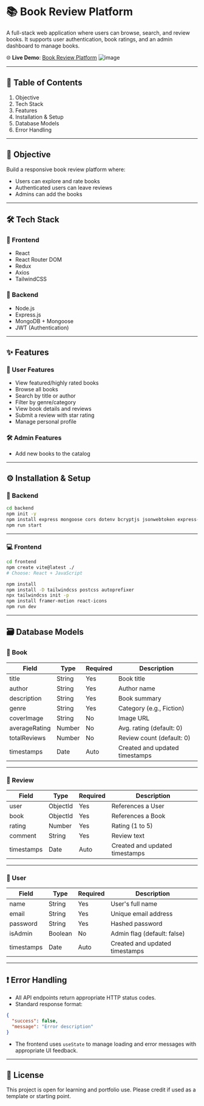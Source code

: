 
# 📚 Book Review Platform

A full-stack web application where users can browse, search, and review books. It supports user authentication, book ratings, and an admin dashboard to manage books.

🌐 **Live Demo**: [Book Review Platform](https://book-review-platform-plum.vercel.app/)
![image](https://github.com/user-attachments/assets/2a2e7add-a6aa-4f45-882a-e26a6391236c)

---

## 📌 Table of Contents
1. Objective
2. Tech Stack  
3. Features
4. Installation & Setup
5. Database Models
6. Error Handling

---

## 🎯 Objective

Build a responsive book review platform where:
- Users can explore and rate books
- Authenticated users can leave reviews
- Admins can add the books

---

## 🛠 Tech Stack

### 🔹 Frontend
- React
- React Router DOM
- Redux
- Axios
- TailwindCSS

### 🔹 Backend
- Node.js
- Express.js
- MongoDB + Mongoose
- JWT (Authentication)

---

## ✨ Features

### 👤 User Features
- View featured/highly rated books
- Browse all books
- Search by title or author
- Filter by genre/category
- View book details and reviews
- Submit a review with star rating
- Manage personal profile

### 🛠 Admin Features
- Add new books to the catalog

---

## ⚙️ Installation & Setup

### 🔧 Backend

```bash
cd backend
npm init -y
npm install express mongoose cors dotenv bcryptjs jsonwebtoken express-validator nodemon
npm run start
````

---

### 💻 Frontend

```bash
cd frontend
npm create vite@latest ./
# Choose: React + JavaScript

npm install
npm install -D tailwindcss postcss autoprefixer
npx tailwindcss init -p
npm install framer-motion react-icons
npm run dev
```

---

## 🗃 Database Models

### 📘 Book

| Field         | Type   | Required | Description                    |
| ------------- | ------ | -------- | ------------------------------ |
| title         | String | Yes      | Book title                     |
| author        | String | Yes      | Author name                    |
| description   | String | Yes      | Book summary                   |
| genre         | String | Yes      | Category (e.g., Fiction)       |
| coverImage    | String | No       | Image URL                      |
| averageRating | Number | No       | Avg. rating (default: 0)       |
| totalReviews  | Number | No       | Review count (default: 0)      |
| timestamps    | Date   | Auto     | Created and updated timestamps |

---

### 📝 Review

| Field      | Type     | Required | Description                    |
| ---------- | -------- | -------- | ------------------------------ |
| user       | ObjectId | Yes      | References a User              |
| book       | ObjectId | Yes      | References a Book              |
| rating     | Number   | Yes      | Rating (1 to 5)                |
| comment    | String   | Yes      | Review text                    |
| timestamps | Date     | Auto     | Created and updated timestamps |

---

### 👤 User

| Field      | Type    | Required | Description                    |
| ---------- | ------- | -------- | ------------------------------ |
| name       | String  | Yes      | User's full name               |
| email      | String  | Yes      | Unique email address           |
| password   | String  | Yes      | Hashed password                |
| isAdmin    | Boolean | No       | Admin flag (default: false)    |
| timestamps | Date    | Auto     | Created and updated timestamps |

---

## ❗ Error Handling

* All API endpoints return appropriate HTTP status codes.
* Standard response format:

```json
{
  "success": false,
  "message": "Error description"
}
```

* The frontend uses `useState` to manage loading and error messages with appropriate UI feedback.

---

## 🧪 License

This project is open for learning and portfolio use. Please credit if used as a template or starting point.

